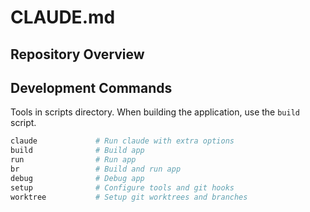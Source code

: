 # CLAUDE.md

## Repository Overview

## Development Commands

Tools in scripts directory. When building the application, use the `build` script.

```bash
claude             # Run claude with extra options
build              # Build app
run                # Run app
br                 # Build and run app
debug              # Debug app
setup              # Configure tools and git hooks
worktree           # Setup git worktrees and branches
```
